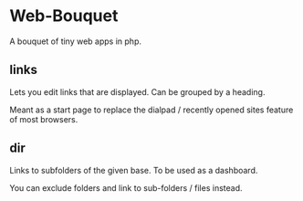 Web-Bouquet
=====

A bouquet of tiny web apps in php.

links
------
Lets you edit links that are displayed. Can be grouped by a heading.

Meant as a start page to replace the dialpad / recently opened sites feature of most browsers.

dir
-----
Links to subfolders of the given base. To be used as a dashboard.

You can exclude folders and link to sub-folders / files instead.

